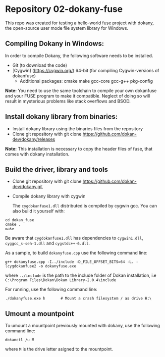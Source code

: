 # Repository 02-dokany-fuse
This repo was created for testing a hello-world fuse project with 
dokany, the open-source user mode file system library for Windows.

## Compiling Dokany in Windows:

In order to compile Dokany, the following software needs to be installed.

* Git (to download the code)
* [Cygwin] (https://cygwin.org/) 64-bit (for compiling Cygwin-versions of dokanfuse)
  * Additional packages: cmake make gcc-core gcc-g++ pkg-config
  
**Note:** You need to use the same toolchain to compile your own dokanfuse and your FUSE program to make it compatible. Neglect of doing so will result in mysterious problems like stack overflows and BSOD.

## Install dokany library from binaries:

* Install dokany library using the binaries files from the repository
* Clone git repository with git clone https://github.com/dokan-dev/dokany/releases 

**Note:** This installation is necessary to copy the header files of fuse, that comes with dokany installation.
  
## Build the driver, library and tools

* Clone git repository with git clone https://github.com/dokan-dev/dokany.git
* Compile dokany library with cygwin
  
  The `cygdokanfuse1.dll` distributed is compiled by cygwin gcc. You can also build it yourself with:

```
cd dokan_fuse
cmake .
make
```

Be aware that `cygdokanfuse1.dll` has dependencies to `cygwin1.dll`, `cyggcc_s-seh-1.dll` and `cygstdc++-6.dll`.

As a sample, to build `dokanyfuse.cpp` use the following command line:

```
g++ dokanyfuse.cpp -I../include -D_FILE_OFFSET_BITS=64 -L. -lcygdokanfuse2 -o dokanyfuse.exe
```

where `../include` is the path to the include folder of Dokan installation, i.e `C:\Program Files\Dokan\Dokan Library-2.0.4\include`

For running, use the following command line:

```
./dokanyfuse.exe h       # Mount a crash filesystem / as drive H:\
```

## Umount a mountpoint

To umount a mountpoint previously mounted with dokany, use the following command line:
```
dokanctl /u M
```

where `M` is the drive letter asigned to the mountpoint.
